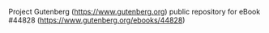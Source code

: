 Project Gutenberg (https://www.gutenberg.org) public repository for eBook #44828 (https://www.gutenberg.org/ebooks/44828)
